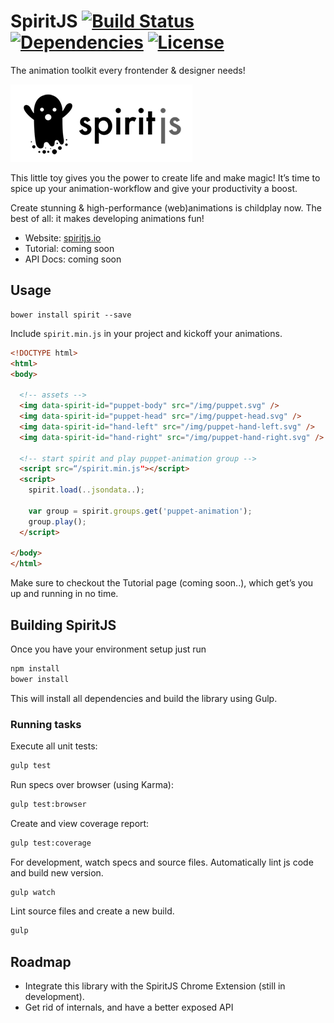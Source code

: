 # SpiritJS [![Build Status](https://travis-ci.org/inlet/spirit.js.svg?branch=master)](https://travis-ci.org/inlet/spirit.js) [![Dependencies](http://img.shields.io/badge/dependencies-jquery%20and%20greensock-brightgreen.svg)](https://github.com/inlet/spirit.js) [![License](http://img.shields.io/badge/license-Apache%202-blue.svg)](https://github.com/inlet/spirit.js)  

The animation toolkit every frontender & designer needs! 

![](spiritjs.png)

This little toy gives you the power to create life and make magic! It’s time to spice up your animation-workflow and give your productivity a boost.

Create stunning & high-performance (web)animations is childplay now. The best of all: it makes developing animations fun!

* Website: [spiritjs.io](http://spiritjs.io)
* Tutorial: coming soon
* API Docs: coming soon

## Usage

	bower install spirit --save

Include `spirit.min.js` in your project and kickoff your animations.

```html
<!DOCTYPE html>
<html>
<body>

  <!-- assets -->
  <img data-spirit-id="puppet-body" src="/img/puppet.svg" />
  <img data-spirit-id="puppet-head" src="/img/puppet-head.svg" />
  <img data-spirit-id="hand-left" src="/img/puppet-hand-left.svg" />
  <img data-spirit-id="hand-right" src="/img/puppet-hand-right.svg" />
  
  <!-- start spirit and play puppet-animation group -->
  <script src=“/spirit.min.js"></script> 
  <script>
    spirit.load(..jsondata..);
    
    var group = spirit.groups.get('puppet-animation');
    group.play();  
  </script>
  
</body>
</html>
```

Make sure to checkout the Tutorial page (coming soon..), which get’s you up and running in no time. 

## Building SpiritJS

Once you have your environment setup just run

```bash
npm install
bower install
```

This will install all dependencies and build the library using Gulp.

### Running tasks

Execute all unit tests:

```bash
gulp test
```

Run specs over browser (using Karma):

```bash
gulp test:browser
```

Create and view coverage report:

```bash
gulp test:coverage
```

For development, watch specs and source files. Automatically lint js code and build new version.

```bash
gulp watch
```

Lint source files and create a new build.
```bash
gulp
```

## Roadmap

- Integrate this library with the SpiritJS Chrome Extension (still in development).
- Get rid of internals, and have a better exposed API

